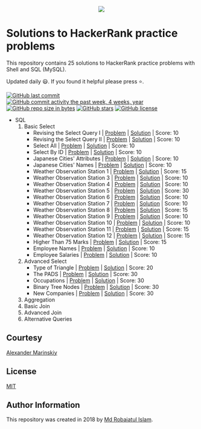 <p align="center"><a href="https://www.hackerrank.com/kuttumiah"><img src="https://i0.wp.com/gradsingames.com/wp-content/uploads/2016/05/856771_668224053197841_1943699009_o.png" ></a></p>

# Solutions to HackerRank practice problems
This repository contains 25 solutions to HackerRank practice problems with Shell and SQL (MySQL).

Updated daily :smiley:. If you found it helpful please press :star:.

[![GitHub last commit](https://img.shields.io/github/last-commit/kuttumiah/HackerRankPractice.svg)](https://github.com/kuttumiah/HackerRankPractice) 
[![GitHub commit activity the past week, 4 weeks, year](https://img.shields.io/github/commit-activity/y/kuttumiah/HackerRankPractice.svg)](https://github.com/kuttumiah/HackerRankPractice)
[![GitHub repo size in bytes](https://img.shields.io/github/repo-size/kuttumiah/HackerRankPractice.svg)](https://github.com/kuttumiah/HackerRankPractice) 
[![GitHub stars](https://img.shields.io/github/stars/kuttumiah/HackerRankPractice.svg)](https://github.com/kuttumiah/HackerRankPractice)
[![GitHub license](https://img.shields.io/github/license/kuttumiah/HackerRankPractice.svg)](https://github.com/kuttumiah/HackerRankPractice)

- SQL
    01. Basic Select
        - Revising the Select Query I | [Problem](https://www.hackerrank.com/challenges/revising-the-select-query/problem) | [Solution](https://github.com/kuttumiah/HackerRankPractice/blob/master/SQL/01.%20Basic%20Select/001._Revising_the_Select_Query_I.sql) | Score: 10
        - Revising the Select Query II | [Problem](https://www.hackerrank.com/challenges/revising-the-select-query-2/problem) | [Solution](https://github.com/kuttumiah/HackerRankPractice/blob/master/SQL/01.%20Basic%20Select/002._Revising_the_Select_Query_II.sql) | Score: 10
        - Select All | [Problem](https://www.hackerrank.com/challenges/select-all-sql/problem) | [Solution](https://github.com/kuttumiah/HackerRankPractice/blob/master/SQL/01.%20Basic%20Select/003._Select_All.sql) | Score: 10
        - Select By ID | [Problem](https://www.hackerrank.com/challenges/select-by-id/problem) | [Solution](https://github.com/kuttumiah/HackerRankPractice/blob/master/SQL/01.%20Basic%20Select/004._Select_By_ID.sql) | Score: 10
        - Japanese Cities' Attributes | [Problem](https://www.hackerrank.com/challenges/japanese-cities-attributes/problem) | [Solution](https://github.com/kuttumiah/HackerRankPractice/blob/master/SQL/01.%20Basic%20Select/005._Japanese_Cities'_Attributes.sql) | Score: 10
        - Japanese Cities' Names | [Problem](https://www.hackerrank.com/challenges/japanese-cities-name/problem) | [Solution](https://github.com/kuttumiah/HackerRankPractice/blob/master/SQL/01.%20Basic%20Select/006._Japanese_Cities'_Names.sql) | Score: 10
        - Weather Observation Station 1 | [Problem](https://www.hackerrank.com/challenges/weather-observation-station-1/problem) | [Solution](https://github.com/kuttumiah/HackerRankPractice/blob/master/SQL/01.%20Basic%20Select/007._Weather_Observation_Station_1.sql) | Score: 15
        - Weather Observation Station 3 | [Problem](https://www.hackerrank.com/challenges/weather-observation-station-3/problem) | [Solution](https://github.com/kuttumiah/HackerRankPractice/blob/master/SQL/01.%20Basic%20Select/008._Weather_Observation_Station_3.sql) | Score: 10
        - Weather Observation Station 4 | [Problem](https://www.hackerrank.com/challenges/weather-observation-station-4/problem) | [Solution](https://github.com/kuttumiah/HackerRankPractice/blob/master/SQL/01.%20Basic%20Select/009._Weather_Observation_Station_4.sql) | Score: 10
        - Weather Observation Station 5 | [Problem](https://www.hackerrank.com/challenges/weather-observation-station-5/problem) | [Solution](https://github.com/kuttumiah/HackerRankPractice/blob/master/SQL/01.%20Basic%20Select/010._Weather_Observation_Station_5.sql) | Score: 30
        - Weather Observation Station 6 | [Problem](https://www.hackerrank.com/challenges/weather-observation-station-6/problem) | [Solution](https://github.com/kuttumiah/HackerRankPractice/blob/master/SQL/01.%20Basic%20Select/011._Weather_Observation_Station_6.sql) | Score: 10
        - Weather Observation Station 7 | [Problem](https://www.hackerrank.com/challenges/weather-observation-station-7/problem) | [Solution](https://github.com/kuttumiah/HackerRankPractice/blob/master/SQL/01.%20Basic%20Select/012._Weather_Observation_Station_7.sql) | Score: 10
        - Weather Observation Station 8 | [Problem](https://www.hackerrank.com/challenges/weather-observation-station-8/problem) | [Solution](https://github.com/kuttumiah/HackerRankPractice/blob/master/SQL/01.%20Basic%20Select/013._Weather_Observation_Station_8.sql) | Score: 15
        - Weather Observation Station 9 | [Problem](https://www.hackerrank.com/challenges/weather-observation-station-9/problem) | [Solution](https://github.com/kuttumiah/HackerRankPractice/blob/master/SQL/01.%20Basic%20Select/014._Weather_Observation_Station_9.sql) | Score: 10
        - Weather Observation Station 10 | [Problem](https://www.hackerrank.com/challenges/weather-observation-station-10/problem) | [Solution](https://github.com/kuttumiah/HackerRankPractice/blob/master/SQL/01.%20Basic%20Select/015._Weather_Observation_Station_10.sql) | Score: 10
        - Weather Observation Station 11 | [Problem](https://www.hackerrank.com/challenges/weather-observation-station-11/problem) | [Solution](https://github.com/kuttumiah/HackerRankPractice/blob/master/SQL/01.%20Basic%20Select/016._Weather_Observation_Station_11.sql) | Score: 15
        - Weather Observation Station 12 | [Problem](https://www.hackerrank.com/challenges/weather-observation-station-11/problem) | [Solution](https://github.com/kuttumiah/HackerRankPractice/blob/master/SQL/01.%20Basic%20Select/017._Weather_Observation_Station_12.sql) | Score: 15
        - Higher Than 75 Marks | [Problem](https://www.hackerrank.com/challenges/more-than-75-marks/problem) | [Solution](https://github.com/kuttumiah/HackerRankPractice/blob/master/SQL/01.%20Basic%20Select/018._Higher_Than_75_Marks.sql) | Score: 15
        - Employee Names | [Problem](https://www.hackerrank.com/challenges/name-of-employees/problem) | [Solution](https://github.com/kuttumiah/HackerRankPractice/blob/master/SQL/01.%20Basic%20Select/019._Employee_Names.sql) | Score: 10
        - Employee Salaries | [Problem](https://www.hackerrank.com/challenges/salary-of-employees/problem) | [Solution](https://github.com/kuttumiah/HackerRankPractice/blob/master/SQL/01.%20Basic%20Select/020._Employee_Salaries.sql) | Score: 10
    02. Advanced Select
        - Type of Triangle | [Problem](https://www.hackerrank.com/challenges/what-type-of-triangle/problem) | [Solution](https://github.com/kuttumiah/HackerRankPractice/blob/master/SQL/02.%20Advanced%20Select/001._Type_of_Triangle.sql) | Score: 20
        - The PADS | [Problem](https://www.hackerrank.com/challenges/the-pads/problem) | [Solution](https://github.com/kuttumiah/HackerRankPractice/blob/master/SQL/02.%20Advanced%20Select/002._The_PADS.sql) | Score: 30
        - Occupations | [Problem](https://www.hackerrank.com/challenges/occupations/problem) | [Solution](https://github.com/kuttumiah/HackerRankPractice/blob/master/SQL/02.%20Advanced%20Select/003._Occupations.sql) | Score: 30
        - Binary Tree Nodes | [Problem](https://www.hackerrank.com/challenges/binary-search-tree-1/problem) | [Solution](https://github.com/kuttumiah/HackerRankPractice/blob/master/SQL/02.%20Advanced%20Select/004._Binary_Tree_Nodes.sql) | Score: 30
        - New Companies | [Problem](https://www.hackerrank.com/challenges/the-company/problem) | [Solution](https://github.com/kuttumiah/HackerRankPractice/blob/master/SQL/02.%20Advanced%20Select/005._New_Companies.sql) | Score: 30
    03. Aggregation
    04. Basic Join
    05. Advanced Join
    06. Alternative Queries

## Courtesy
[Alexander Marinskiy](https://github.com/marinskiy)

## License
[MIT](/LICENSE)

## Author Information
This repository was created in 2018 by [Md Robaiatul Islam](mailto:robaiat.shaon@gmail.com).
